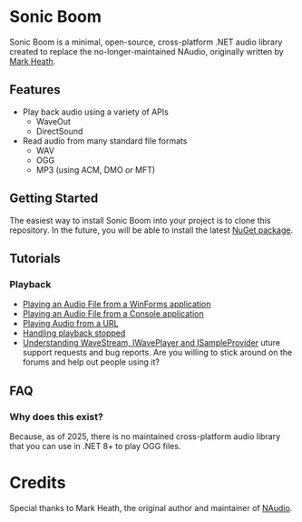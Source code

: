 # Sonic Boom

Sonic Boom is a minimal, open-source, cross-platform .NET audio library created to replace the no-longer-maintained NAudio, originally written by [Mark Heath](https://markheath.net).

## Features

* Play back audio using a variety of APIs
  * WaveOut
  * DirectSound
* Read audio from many standard file formats 
  * WAV
  * OGG
  * MP3 (using ACM, DMO or MFT)

## Getting Started

The easiest way to install Sonic Boom into your project is to clone this repository. In the future, you will be able to install the latest [NuGet package](https://www.nuget.org/packages/SonicBoom/). 

## Tutorials

### Playback

* [Playing an Audio File from a WinForms application](Docs/PlayAudioFileWinForms.md)
* [Playing an Audio File from a Console application](Docs/PlayAudioFileConsoleApp.md)
* [Playing Audio from a URL](Docs/PlayAudioFromUrl.md)
* [Handling playback stopped](Docs/PlaybackStopped.md)
* [Understanding WaveStream, IWavePlayer and ISampleProvider](Docs/WaveProviders.md)
uture support requests and bug reports. Are you willing to stick around on the forums and help out people using it?

## FAQ

### Why does this exist?

Because, as of 2025, there is no maintained cross-platform audio library that you can use in .NET 8+ to play OGG files.

# Credits

Special thanks to Mark Heath, the original author and maintainer of [NAudio](https://github.com/naudio/NAudio/).
